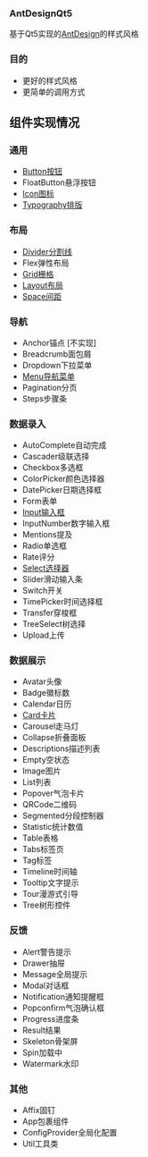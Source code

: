 ### AntDesignQt5

基于Qt5实现的[AntDesign](https://ant.design/index-cn)的样式风格

### 目的

* 更好的样式风格
* 更简单的调用方式

## 组件实现情况

### 通用

* [Button按钮](./docs/Button.md)
* FloatButton悬浮按钮
* [Icon图标]()
* [Typography排版]()

### 布局

* [Divider分割线]()
* Flex弹性布局
* [Grid栅格]()
* [Layout布局]()
* [Space间距]()

### 导航

* Anchor锚点 [不实现]
* Breadcrumb面包屑
* Dropdown下拉菜单
* [Menu导航菜单]()
* Pagination分页
* Steps步骤条

### 数据录入

* AutoComplete自动完成
* Cascader级联选择
* Checkbox多选框
* ColorPicker颜色选择器
* DatePicker日期选择框
* Form表单
* [Input输入框]()
* InputNumber数字输入框
* Mentions提及
* Radio单选框
* Rate评分
* [Select选择器]()
* Slider滑动输入条
* Switch开关
* TimePicker时间选择框
* Transfer穿梭框
* TreeSelect树选择
* Upload上传

### 数据展示

* Avatar头像
* Badge徽标数
* Calendar日历
* [Card卡片]()
* Carousel走马灯
* Collapse折叠面板
* Descriptions描述列表
* Empty空状态
* Image图片
* List列表
* Popover气泡卡片
* QRCode二维码
* Segmented分段控制器
* Statistic统计数值
* Table表格
* Tabs标签页
* Tag标签
* Timeline时间轴
* Tooltip文字提示
* Tour漫游式引导
* Tree树形控件

### 反馈

* Alert警告提示
* Drawer抽屉
* Message全局提示
* Modal对话框
* Notification通知提醒框
* Popconfirm气泡确认框
* Progress进度条
* Result结果
* Skeleton骨架屏
* Spin加载中
* Watermark水印

### 其他

* Affix固钉
* App包裹组件
* ConfigProvider全局化配置
* Util工具类